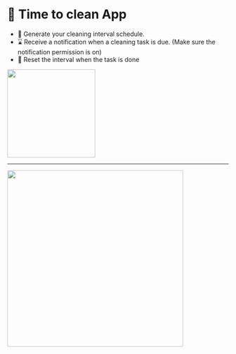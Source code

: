 # 🧹 Time to clean App

- 📆 Generate your cleaning interval schedule.
- ⌛ Receive a notification when a cleaning task is due. (Make sure the notification permission is on)
- 🔁 Reset the interval when the task is done

<a href="https://github.com/Bernier154/TimeToClean-App/releases/latest">
  <img src="https://github.com/Bernier154/TimeToClean-App/assets/31347745/840d219a-1cd0-4950-afe7-21685e500298" width="200"/>
</a>

-----

<img src="https://github.com/Bernier154/TimeToClean-App/assets/31347745/f03c5a3d-e737-41ab-85cb-56902f434af3" width="400"/>
